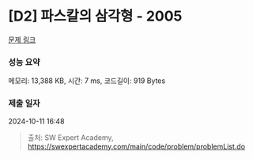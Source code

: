 # [D2] 파스칼의 삼각형 - 2005 

[문제 링크](https://swexpertacademy.com/main/code/problem/problemDetail.do?contestProbId=AV5P0-h6Ak4DFAUq) 

### 성능 요약

메모리: 13,388 KB, 시간: 7 ms, 코드길이: 919 Bytes

### 제출 일자

2024-10-11 16:48



> 출처: SW Expert Academy, https://swexpertacademy.com/main/code/problem/problemList.do